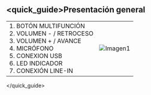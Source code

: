 ## <quick_guide>Presentación general

|  |  |
|:-------|:-------|
|1.	BOTÓN MULTIFUNCIÓN <br> 2.	VOLUMEN - / RETROCESO <br> 3.	VOLUMEN + / AVANCE <br> 4.	MICRÓFONO<br> 5.	CONEXION USB<br> 6.	LED INDICADOR<br> 7.	CONEXIÓN LINE-IN|![Imagen1](http://static.energysistem.com/images/manuals/39930/52e7dcfe953ce.jpg)|
</quick_guide>

